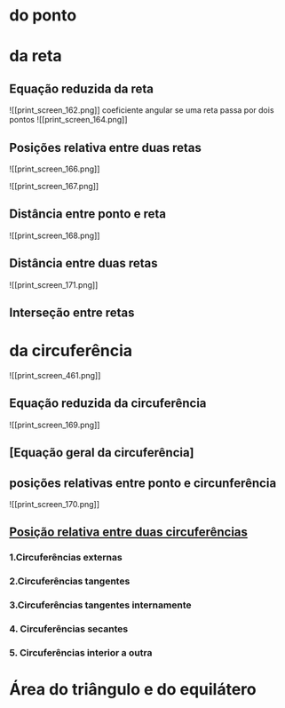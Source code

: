 # do ponto

# da reta
## Equação reduzida da reta

![[print_screen_162.png]]
coeficiente angular se uma reta passa por dois pontos
![[print_screen_164.png]]

## Posições relativa entre duas retas

![[print_screen_166.png]]

![[print_screen_167.png]]

## Distância entre ponto e reta

![[print_screen_168.png]]


## Distância entre duas retas

![[print_screen_171.png]]
## Interseção entre retas
# da circuferência
![[print_screen_461.png]]
## Equação reduzida da circuferência

![[print_screen_169.png]]
## [Equação geral da circuferência]
## posições relativas entre ponto e circunferência

![[print_screen_170.png]]

## [Posição relativa entre duas circuferências](https://www.youtube.com/watch?v=9lK6KL9kQmk)

### 1.Circuferências externas
### 2.Circuferências tangentes
### 3.Circuferências tangentes internamente
### 4. Circuferências secantes
### 5. Circuferências interior a outra





# Área do triângulo  e do equilátero


